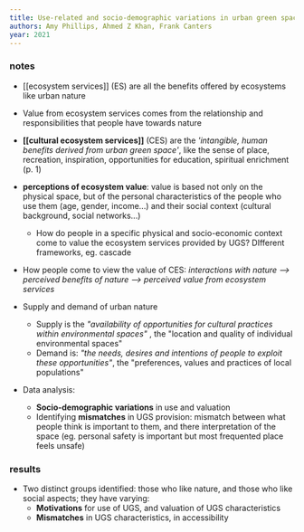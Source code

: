 ```yaml
---
title: Use-related and socio-demographic variations in urban green space preferences
authors: Amy Phillips, Ahmed Z Khan, Frank Canters
year: 2021
---
```


### notes
- [[ecosystem services]] (ES) are all the benefits offered by ecosystems like urban nature
- Value from ecosystem services comes from the relationship and responsibilities that people have towards nature
- **[[cultural ecosystem services]]** (CES) are the *'intangible, human benefits derived from urban green space'*, like the sense of place, recreation, inspiration, opportunities for education, spiritual enrichment (p. 1)
- **perceptions of ecosystem value**: value is based not only on the physical space, but of the personal characteristics of the people who use them (age, gender, income...) and their social context (cultural background, social networks...)
	- How do people in a specific physical and socio-economic context come to value the ecosystem services provided by UGS? DIfferent frameworks, eg. cascade
- How people come to view the value of CES: *interactions with nature --> perceived benefits of nature --> perceived value from ecosystem services*
- Supply and demand of urban nature
	- Supply is the *"availability of opportunities for cultural practices within environmental spaces"* , the "location and quality of individual environmental spaces"
	- Demand is: *"the needs, desires and intentions of people to exploit these opportunities"*, the "preferences, values and practices of local populations"

- Data analysis:
	- **Socio-demographic variations** in use and valuation
	- Identifying **mismatches** in UGS provision: mismatch between what people think is important to them, and there interpretation of the space (eg. personal safety is important but most frequented place feels unsafe)


### results
- Two distinct groups identified: those who like nature, and those who like social aspects; they have varying:
	- **Motivations** for use of UGS, and valuation of UGS characteristics
	- **Mismatches** in UGS characteristics, in accessibility